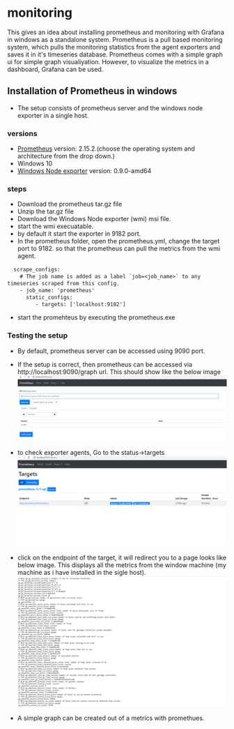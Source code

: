 # monitoring
This gives an idea about installing prometheus and monitoring with Grafana in windows as a standalone system.
Prometheus is a pull based monitoring system, which pulls the monitoring statistics from the agent exporters and saves it in it's timeseries database. 
Prometheus comes with a simple graph ui for simple graph visualiyation. However, to visualize the metrics in a dashboard, Grafana can be used.

## Installation of Prometheus in windows
- The setup consists of prometheus server and the windows node exporter in a single host.

### versions
 - [Prometheus](https://prometheus.io/download/) version: 2.15.2.(choose the operating system and architecture from the drop down.)
 - Windows 10
 - [Windows Node exporter](https://github.com/martinlindhe/wmi_exporter/releases) version: 0.9.0-amd64 

### steps
 - Download the prometheus tar.gz file 
 - Unzip the tar.gz file
 - Download the Windows Node exporter (wmi) msi file.
 - start the wmi execuatable.
 - by default it start the exporter in 9182 port.
 - In the prometheus folder, open the prometheus.yml, change the target port to 9182. so that the prometheus can pull the metrics from the  wmi agent.
  
  ```
    scrape_configs:
      # The job name is added as a label `job=<job_name>` to any timeseries scraped from this config.
      - job_name: 'prometheus'
        static_configs:
           - targets: ['localhost:9182']
 ```
 - start the promehteus by executing the prometheus.exe 
 
 ### Testing the setup
 - By default, prometheus server can be accessed using 9090 port.
 - If the setup is correct, then prometheus can be accessed via http://localhost:9090/graph url. This should show like the below image
 ![](prometheus_1.PNG)
 
 - to check exporter agents, Go to the status->targets
  ![](prometheus_2.PNG)
 
 - click on the endpoint of the target, it will redirect you to a page looks like below image. This displays all the metrics from the window machine (my machine as i have installed in the sigle host).
   ![](prometheus_3.PNG)
 - A simple graph can be created out of a metrics with promethues.
 
